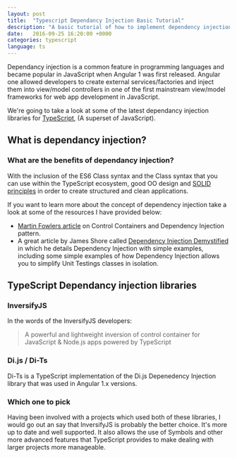 ```yaml
---
layout: post
title:  "Typescript Dependancy Injection Basic Tutorial"
description: "A basic tutorial of how to implement dependency injection in TypeScript, we look at some basic examples of depenedency injection using InversifyJS and DI-TS"
date:   2016-09-25 16:20:00 +0000
categories: typescript
language: ts
---
```


Dependancy injection is a common feature in programming languages and became popular in JavaScript when Angular 1 was first released. Angular one allowed developers to create external services/factories and inject them into view/model controllers in one of the first mainstream view/model frameworks for web app development in JavaScript.

We're going to take a look at some of the latest dependancy injection libraries for [TypeScript][typescript-homepage], (A superset of JavaScript).

## What is dependancy injection?

### What are the benefits of dependancy injection?

With the inclusion of the ES6 Class syntax and the Class syntax that you can use within the TypeScript ecosystem, good OO design and [SOLID principles][solid-principles] in order to create structured and clean applications.

If you want to learn more about the concept of dependency injection take a look at some of the resources I have provided below:

- [Martin Fowlers article][martin-fowler-dependency-injection] on Control Containers and Dependency Injection pattern.
- A great article by James Shore called [Dependency Injection Demystified][demistify-dependency-injection] in which he details Dependency Injection with simple examples, including some simple examples of how Dependency Injection allows you to simplify Unit Testings classes in isolation.

## TypeScript Dependancy injection libraries

### InversifyJS

In the words of the InversifyJS developers:

<blockquote>A powerful and lightweight inversion of control container for JavaScript & Node.js apps powered by TypeScript</blockquote>

### Di.js / Di-Ts

Di-Ts is a TypeScript implementation of the Di.js Depenedency Injection library that was used in Angular 1.x versions.


### Which one to pick

Having been involved with a projects which used both of these libraries, I would go out an say that InversifyJS is probably the better choice. It's more up to date and well supported. It also allows the use of Symbols and other more advanced features that TypeScript provides to make dealing with larger projects more manageable.


[typescript-homepage]: https://www.typescriptlang.org/
[martin-fowler-dependency-injection]: http://martinfowler.com/articles/injection.html
[demistify-dependency-injection]: http://www.jamesshore.com/Blog/Dependency-Injection-Demystified.html
[solid-principles]: http://aspiringcraftsman.com/2011/12/08/solid-javascript-single-responsibility-principle/
